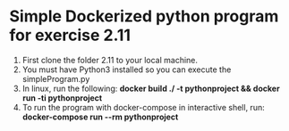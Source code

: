 <h1>Simple Dockerized python program for exercise 2.11</h1>

1) First clone the folder 2.11 to your local machine.
2) You must have Python3 installed so you can execute the simpleProgram.py
3) In linux, run the following: <b>docker build ./ -t pythonproject && docker run -ti pythonproject</b>
4) To run the program with docker-compose in interactive shell, run: <b>docker-compose run --rm pythonproject</b>
